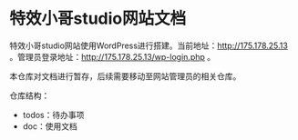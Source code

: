 # 特效小哥studio网站文档

特效小哥studio网站使用WordPress进行搭建。当前地址：http://175.178.25.13 。管理员登录地址：http://175.178.25.13/wp-login.php 。

本仓库对文档进行暂存，后续需要移动至网站管理员的相关仓库。

仓库结构：
- todos：待办事项
- doc：使用文档
